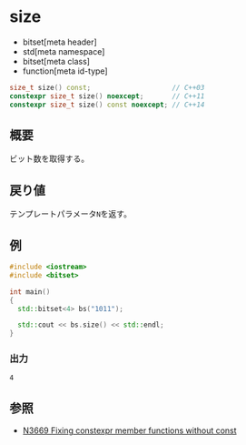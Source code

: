 # size
* bitset[meta header]
* std[meta namespace]
* bitset[meta class]
* function[meta id-type]

```cpp
size_t size() const;                    // C++03
constexpr size_t size() noexcept;       // C++11
constexpr size_t size() const noexcept; // C++14
```

## 概要
ビット数を取得する。


## 戻り値
テンプレートパラメータ`N`を返す。


## 例
```cpp
#include <iostream>
#include <bitset>

int main()
{
  std::bitset<4> bs("1011");

  std::cout << bs.size() << std::endl;
}
```

### 出力
```
4
```


## 参照
- [N3669 Fixing constexpr member functions without const](http://www.open-std.org/jtc1/sc22/wg21/docs/papers/2013/n3669.pdf)

